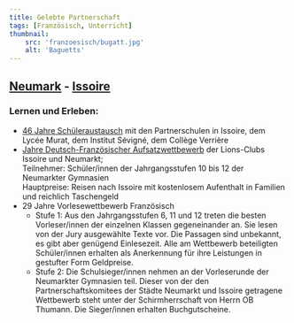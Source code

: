 ```yaml
---
title: Gelebte Partnerschaft
tags: [Französisch, Unterricht]
thumbnail: 
    src: 'franzoesisch/bugatt.jpg'
    alt: 'Baguetts'
---
```

## [Neumark](https://www.neumarkt.de) - [Issoire](https://www.issoire.fr)
### Lernen und Erleben:
- <u>46 Jahre Schüleraustausch</u> mit den Partnerschulen in Issoire, dem Lycée Murat, dem Institut Sévigné, dem Collège Verrière
- <u>Jahre Deutsch-Französischer Aufsatzwettbewerb</u> der Lions-Clubs Issoire und Neumarkt; <br>
Teilnehmer:  Schüler/innen der Jahrgangsstufen 10 bis 12 der Neumarkter Gymnasien<br>
Hauptpreise: Reisen nach Issoire mit kostenlosem Aufenthalt in Familien und reichlich Taschengeld
- 29 Jahre Vorlesewettbewerb Französisch <br>
    - Stufe 1:	Aus den Jahrgangsstufen 6, 11 und 12 treten die besten Vorleser/innen der einzelnen Klassen gegeneinander an. Sie lesen von der Jury ausgewählte Texte vor. Die Passagen sind unbekannt, es gibt aber genügend Einlesezeit. Alle am Wettbewerb beteiligten Schüler/innen erhalten als Anerkennung für ihre Leistungen in gestufter Form Geldpreise. <br>
    - Stufe 2:	Die Schulsieger/innen nehmen an der Vorleserunde der Neumarkter Gymnasien teil.
    Dieser von der den Partnerschaftskomitees der Städte Neumarkt und Issoire getragene Wettbewerb steht unter der Schirmherrschaft von Herrn OB Thumann. Die Sieger/innen erhalten Buchgutscheine.